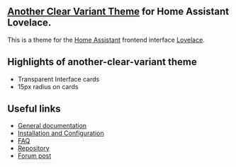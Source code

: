 ## [Another Clear Variant Theme](https://github.com/cdrom1028/another-clear-variant) for Home Assistant Lovelace.

This is a theme for the [Home Assistant](https://home-assistant.io) frontend interface [Lovelace](https://www.home-assistant.io/lovelace/).

## Highlights of another-clear-variant theme

- Transparent Interface cards
- 15px radius on cards

## Useful links

- [General documentation](https://github.com/cdrom1028/another-clear-variant)
- [Installation and Configuration](https://github.com/cdrom1028/another-clear-variant/wiki)
- [FAQ](https://github.com/custom-components/alexa_media_player/wiki/FAQ)
- [Repository](https://github.com/cdrom1028/another-clear-variant)
- [Forum post](https://community.home-assistant.io)